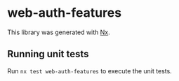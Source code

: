 # web-auth-features

This library was generated with [Nx](https://nx.dev).

## Running unit tests

Run `nx test web-auth-features` to execute the unit tests.
